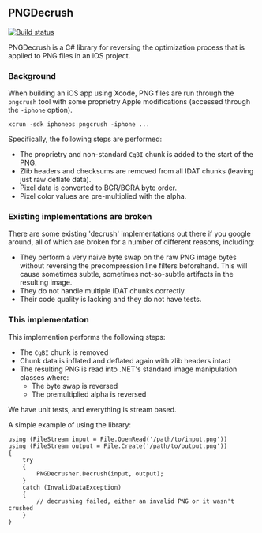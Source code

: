 ## PNGDecrush
[![Build status](https://ci.appveyor.com/api/projects/status/42q1m218ufwiknek?svg=true)](https://ci.appveyor.com/project/qmfrederik/pngdecrush)

PNGDecrush is a C# library for reversing the optimization process that is applied to PNG files in an iOS project.

### Background

When building an iOS app using Xcode, PNG files are run through the `pngcrush` tool with some proprietry Apple modifications (accessed through the `-iphone` option).

`xcrun -sdk iphoneos pngcrush -iphone ...`

Specifically, the following steps are performed:

* The proprietry and non-standard `CgBI` chunk is added to the start of the PNG.
* Zlib headers and checksums are removed from all IDAT chunks (leaving just raw deflate data).
* Pixel data is converted to BGR/BGRA byte order.
* Pixel color values are pre-multiplied with the alpha.

### Existing implementations are broken

There are some existing 'decrush' implementations out there if you google around, all of which are broken for a number of different reasons, including:

* They perform a very naive byte swap on the raw PNG image bytes without reversing the precompression line filters beforehand. This will cause sometimes subtle, sometimes not-so-subtle artifacts in the resulting image.
* They do not handle multiple IDAT chunks correctly.
* Their code quality is lacking and they do not have tests.

### This implementation

This implemention performs the following steps:

* The `CgBI` chunk is removed
* Chunk data is inflated and deflated again with zlib headers intact
* The resulting PNG is read into .NET's standard image manipulation classes where:
    - The byte swap is reversed
    - The premultiplied alpha is reversed

We have unit tests, and everything is stream based.

A simple example of using the library:

```
using (FileStream input = File.OpenRead('/path/to/input.png'))
using (FileStream output = File.Create('/path/to/output.png'))
{
    try
    {
    	PNGDecrusher.Decrush(input, output);
    }
    catch (InvalidDataException)
    {
        // decrushing failed, either an invalid PNG or it wasn't crushed
    }
}
```
